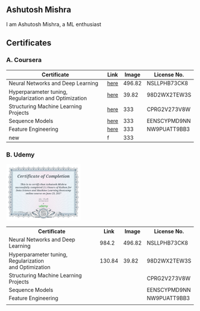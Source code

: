 ## Ashutosh Mishra
I am Ashutosh Mishra, a ML enthusiast

## Certificates

### A. Coursera     
| Certificate                                            	| Link   	| Image  	| License No.  	|
|--------------------------------------------------------	|--------	|--------	|--------------	|
| Neural Networks and Deep Learning                      	| [here](static\Certificates\Coursera_neural_networks_NSLLPHB73CK8.pdf)  	| 496.82 	| NSLLPHB73CK8 	|
| Hyperparameter tuning, Regularization and Optimization 	| [here](static\Certificates\Coursera_improving_98D2WX2TEW3S.pdf) 	| 39.82  	| 98D2WX2TEW3S 	|
| Structuring Machine Learning Projects                  	|     [here](static\Certificates\Coursera_Structuring_Machine_Learning_Projects_CPRG2V273V8W.pdf)   	|   333     	| CPRG2V273V8W 	|
| Sequence Models                                        	|   [here](static\Certificates\Coursera_sequencemodels_EENSCYPMD9NN.pdf)   	|    333    	| EENSCYPMD9NN 	|
| Feature Engineering                                    	|   [here](D:\Portfolio\ash1998.github.io\static\Certificates\Coursera_feature_engineering_NW9PUATT9BB3.pdf) 	|    333    	| NW9PUATT9BB3 	|
|      new                                                  	|    f    	|    333    	|              	|
### B. Udemy        
<img src="static/Certificates/udemycertificate.jpg" width="200">




<table class="tg">
  <tr>
    <th class="tg-0pky">Certificate</th>
    <th class="tg-0pky">Link</th>
    <th class="tg-0pky">Image</th>
    <th class="tg-0pky">License No. </th>
  </tr>
  <tr>
    <td class="tg-0pky">Neural Networks and Deep Learning</td>
    <td class="tg-0pky">984.2</td>
    <td class="tg-0pky">496.82</td>
    <td class="tg-0pky">NSLLPHB73CK8<br></td>
  </tr>
  <tr>
    <td class="tg-0pky">Hyperparameter tuning, Regularization<br>and Optimization</td>
    <td class="tg-0pky">130.84</td>
    <td class="tg-0pky">39.82<br></td>
    <td class="tg-0pky">98D2WX2TEW3S</td>
  </tr>
  <tr>
    <td class="tg-0pky">Structuring Machine Learning Projects</td>
    <td class="tg-0pky"></td>
    <td class="tg-0pky"></td>
    <td class="tg-0pky">CPRG2V273V8W</td>
  </tr>
  <tr>
    <td class="tg-0pky">Sequence Models</td>
    <td class="tg-0pky"></td>
    <td class="tg-0pky"></td>
    <td class="tg-0pky">EENSCYPMD9NN</td>
  </tr>
  <tr>
    <td class="tg-0pky">Feature Engineering</td>
    <td class="tg-0pky"></td>
    <td class="tg-0pky"></td>
    <td class="tg-0pky">NW9PUATT9BB3</td>
  </tr>
  <tr>
    <td class="tg-0pky"></td>
    <td class="tg-0pky"></td>
    <td class="tg-0pky"></td>
    <td class="tg-0pky"></td>
  </tr>
</table>
